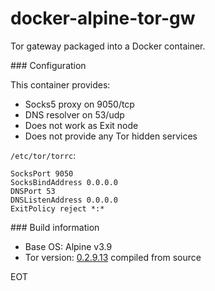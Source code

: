 # docker-alpine-tor-gw
Tor gateway packaged into a Docker container. 

### Configuration

This container provides:

* Socks5 proxy on 9050/tcp
* DNS resolver on 53/udp
* Does not work as Exit node
* Does not provide any Tor hidden services

`/etc/tor/torrc`:
 
```
SocksPort 9050 
SocksBindAddress 0.0.0.0 
DNSPort 53 
DNSListenAddress 0.0.0.0
ExitPolicy reject *:*
```

### Build information

* Base OS: Alpine v3.9
* Tor version: [0.2.9.13](https://dist.torproject.org/tor-0.2.9.13.tar.gz) compiled from source


EOT

